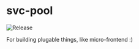# svc-pool

![Release](https://github.com/svc-pool/svc-pool/workflows/Release/badge.svg)

For building plugable things, like micro-frontend :)
